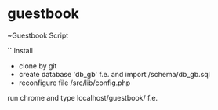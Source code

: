# guestbook
~Guestbook Script

`` Install
 - clone by git
 - create database 'db_gb' f.e. and import /schema/db_gb.sql
 - reconfigure file /src/lib/config.php

run chrome and type localhost/guestbook/ f.e.
